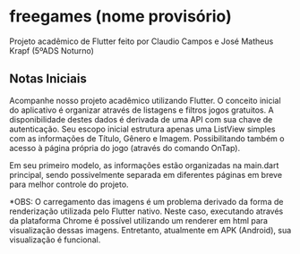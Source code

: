 # freegames (nome provisório)


Projeto acadêmico de Flutter feito por Claudio Campos e José Matheus Krapf (5ºADS Noturno)

## Notas Iniciais

Acompanhe nosso projeto acadêmico utilizando Flutter. O conceito inicial do aplicativo é organizar através de listagens e filtros jogos gratuitos. A disponibilidade destes dados é derivada de uma API com sua chave de autenticação. Seu escopo inicial estrutura apenas uma ListView simples com as informações de Título, Gênero e Imagem. Possibilitando também o acesso à página própria do jogo (através do comando OnTap).

Em seu primeiro modelo, as informações estão organizadas na main.dart principal, sendo possivelmente separada em diferentes páginas em breve para melhor controle do projeto.

*OBS: O carregamento das imagens é um problema derivado da forma de renderização utilizada pelo Flutter nativo. Neste caso, executando através da plataforma Chrome é possível utilizando um renderer em html para visualização dessas imagens. Entretanto, atualmente em APK (Android), sua visualização é funcional.
